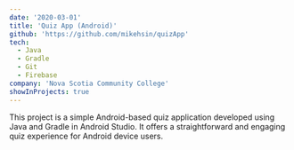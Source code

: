 ```yaml
---
date: '2020-03-01'
title: 'Quiz App (Android)'
github: 'https://github.com/mikehsin/quizApp'
tech:
  - Java
  - Gradle
  - Git
  - Firebase
company: 'Nova Scotia Community College'
showInProjects: true
---
```


This project is a simple Android-based quiz application developed using Java and Gradle in Android Studio. It offers a straightforward and engaging quiz experience for Android device users.

